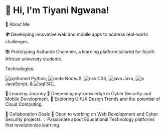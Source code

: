 
# 👋 Hi, I'm Tiyani Ngwana!


🌟 About Me

🌍 Developing innovative web and mobile apps to address real-world challenges.

📚 Prototyping Asifunde Chommie, a learning platform tailored for South African university students.

Technologies:


![pythoned](https://github.com/user-attachments/assets/ae300089-4fae-4322-a913-0b44ea8ab515) Python,
![node](https://github.com/user-attachments/assets/fb8ba1f8-d3fe-4aaf-b911-613b316c8148) NodeJS,
![css](https://github.com/user-attachments/assets/df4ff55b-2c2f-4f32-a9d2-6084930696e2) CSS,
![java](https://github.com/user-attachments/assets/6c445e92-5867-4ca6-8bc5-cb8f68c39d60) Java, 
![js](https://github.com/user-attachments/assets/c90978d5-6ae3-42a6-8b25-3aa2044e089f) JavaScript, &
![sql](https://github.com/user-attachments/assets/2ff16842-2330-4fd8-b561-cb057f05b8b0) SQL






🌱 Learning Journey
🔐 Deepening my knowledge in Cyber Security and Mobile Development.
🎨 Exploring UI/UX Design Trends and the potential of Cloud Computing.

👯 Collaboration Goals
🤝 Open to working on Web Development and Cyber Security projects.
💡 Passionate about Educational Technology platforms that revolutionize learning.

<!--
**ngwanatiyani/ngwanatiyani** is a ✨ _special_ ✨ repository because its `README.md` (this file) appears on your GitHub profile.


-->
